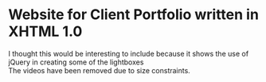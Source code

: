<h1>Website for Client Portfolio written in XHTML 1.0</h1>
I thought this would be interesting to include because it shows the use of jQuery in creating some of the lightboxes<br />
The videos have been removed due to size constraints.